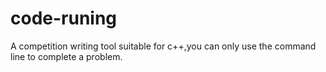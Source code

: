 # code-runing
A competition writing tool suitable for c++,you can only use the command line to complete a problem.
